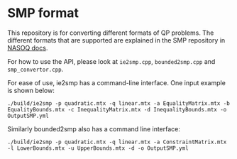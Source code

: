 # SMP format

This repository is for converting different formats of QP problems.
The different formats that are supported are explained in the SMP repository in
[NASOQ docs](https://nasoq.github.io/docs/repository/). 

For how to use the API, please look at `ie2smp.cpp`, `bounded2smp.cpp`
and `smp_convertor.cpp`. 

For ease of use, ie2smp has a command-line interface. One input example is shown below:
```
./build/ie2smp -p quadratic.mtx -q linear.mtx -a EqualityMatrix.mtx -b EqualityBounds.mtx -c InequalityMatrix.mtx -d InequalityBounds.mtx -o OutputSMP.yml
```


Similarly bounded2smp also has a command line interface:
```
./build/ie2smp -p quadratic.mtx -q linear.mtx -a ConstraintMatrix.mtx -l LowerBounds.mtx -u UpperBounds.mtx -d -o OutputSMP.yml
``` 


